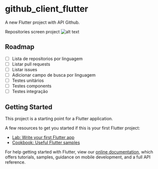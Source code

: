 # github_client_flutter

A new Flutter project with API Github.

Repositories screen project
![alt text](https://github.com/carlosalexandre3107/dev-quiz-flutter/blob/main/assets/images/repositories.png?raw=true)
## Roadmap
- [ ] Lista de repositorios por linguagem
- [ ] Listar pull requests
- [ ] Listar issues
- [ ] Adicionar campo de busca por linguagem
- [ ] Testes unitários
- [ ] Testes components
- [ ] Testes integração

## Getting Started

This project is a starting point for a Flutter application.

A few resources to get you started if this is your first Flutter project:

- [Lab: Write your first Flutter app](https://flutter.dev/docs/get-started/codelab)
- [Cookbook: Useful Flutter samples](https://flutter.dev/docs/cookbook)

For help getting started with Flutter, view our
[online documentation](https://flutter.dev/docs), which offers tutorials,
samples, guidance on mobile development, and a full API reference.
